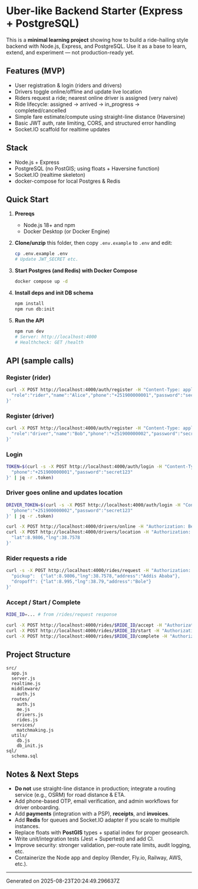 # Uber-like Backend Starter (Express + PostgreSQL)

This is a **minimal learning project** showing how to build a ride-hailing style backend with Node.js, Express, and PostgreSQL.
Use it as a base to learn, extend, and experiment — not production-ready yet.

## Features (MVP)
- User registration & login (riders and drivers)
- Drivers toggle online/offline and update live location
- Riders request a ride; nearest online driver is assigned (very naive)
- Ride lifecycle: assigned → arrived → in_progress → completed/cancelled
- Simple fare estimate/compute using straight-line distance (Haversine)
- Basic JWT auth, rate limiting, CORS, and structured error handling
- Socket.IO scaffold for realtime updates

## Stack
- Node.js + Express
- PostgreSQL (no PostGIS; using floats + Haversine function)
- Socket.IO (realtime skeleton)
- docker-compose for local Postgres & Redis


## Quick Start

1. **Prereqs**
   - Node.js 18+ and npm
   - Docker Desktop (or Docker Engine)

2. **Clone/unzip** this folder, then copy `.env.example` to `.env` and edit:
   ```bash
   cp .env.example .env
   # Update JWT_SECRET etc.
   ```

3. **Start Postgres (and Redis) with Docker Compose**
   ```bash
   docker compose up -d
   ```

4. **Install deps and init DB schema**
   ```bash
   npm install
   npm run db:init
   ```

5. **Run the API**
   ```bash
   npm run dev
   # Server: http://localhost:4000
   # Healthcheck: GET /health
   ```

## API (sample calls)

### Register (rider)
```bash
curl -X POST http://localhost:4000/auth/register -H "Content-Type: application/json" -d '{
  "role":"rider","name":"Alice","phone":"+251900000001","password":"secret123"
}'
```

### Register (driver)
```bash
curl -X POST http://localhost:4000/auth/register -H "Content-Type: application/json" -d '{
  "role":"driver","name":"Bob","phone":"+251900000002","password":"secret123"
}'
```

### Login
```bash
TOKEN=$(curl -s -X POST http://localhost:4000/auth/login -H "Content-Type: application/json" -d '{
  "phone":"+251900000001","password":"secret123"
}' | jq -r .token)
```

### Driver goes online and updates location
```bash
DRIVER_TOKEN=$(curl -s -X POST http://localhost:4000/auth/login -H "Content-Type: application/json" -d '{
  "phone":"+251900000002","password":"secret123"
}' | jq -r .token)

curl -X POST http://localhost:4000/drivers/online -H "Authorization: Bearer $DRIVER_TOKEN"
curl -X POST http://localhost:4000/drivers/location -H "Authorization: Bearer $DRIVER_TOKEN" -H "Content-Type: application/json" -d '{
  "lat":8.9806,"lng":38.7578
}'
```

### Rider requests a ride
```bash
curl -s -X POST http://localhost:4000/rides/request -H "Authorization: Bearer $TOKEN" -H "Content-Type: application/json" -d '{
  "pickup":  {"lat":8.9806,"lng":38.7578,"address":"Addis Ababa"},
  "dropoff": {"lat":8.995,"lng":38.79,"address":"Bole"}
}'
```

### Accept / Start / Complete
```bash
RIDE_ID=... # from /rides/request response

curl -X POST http://localhost:4000/rides/$RIDE_ID/accept -H "Authorization: Bearer $DRIVER_TOKEN"
curl -X POST http://localhost:4000/rides/$RIDE_ID/start -H "Authorization: Bearer $DRIVER_TOKEN"
curl -X POST http://localhost:4000/rides/$RIDE_ID/complete -H "Authorization: Bearer $DRIVER_TOKEN"
```

## Project Structure
```
src/
  app.js
  server.js
  realtime.js
  middleware/
    auth.js
  routes/
    auth.js
    me.js
    drivers.js
    rides.js
  services/
    matchmaking.js
  utils/
    db.js
    db_init.js
sql/
  schema.sql
```

## Notes & Next Steps
- **Do not** use straight-line distance in production; integrate a routing service (e.g., OSRM) for road distance & ETA.
- Add phone-based OTP, email verification, and admin workflows for driver onboarding.
- Add **payments** (integration with a PSP), **receipts**, and **invoices**.
- Add **Redis** for queues and Socket.IO adapter if you scale to multiple instances.
- Replace floats with **PostGIS** types + spatial index for proper geosearch.
- Write unit/integration tests (Jest + Supertest) and add CI.
- Improve security: stronger validation, per-route rate limits, audit logging, etc.
- Containerize the Node app and deploy (Render, Fly.io, Railway, AWS, etc.).

---

Generated on 2025-08-23T20:24:49.296637Z
